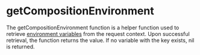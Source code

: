 # getCompositionEnvironment
The getCompositionEnvironment function is a helper function used to retrieve [environment variables](https://docs.crossplane.io/latest/composition/environment-configs) from the request context. Upon successful retrieval, the function returns the value. If no variable with the key exists, nil is returned.
